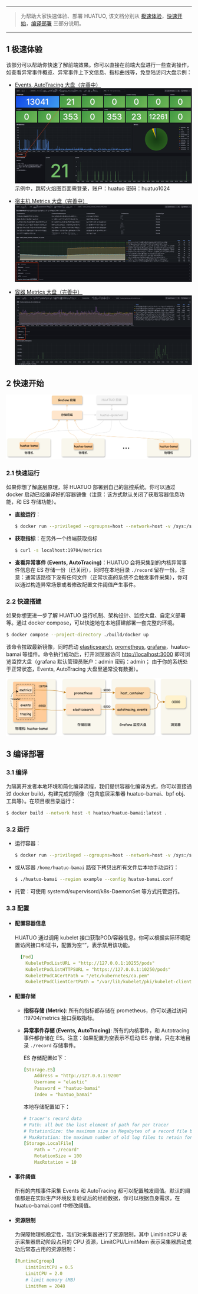 
---
> 为帮助大家快速体验、部署 HUATUO, 该文档分别从 [极速体验](#1-极速体验)，[快速开始](#2-快速开始)，[编译部署](#3-编译部署) 三部分说明。

---

## 1 极速体验

该部分可以帮助你快速了解前端效果。你可以直接在前端大盘进行一些查询操作，如查看异常事件概览、异常事件上下文信息、指标曲线等，免登陆访问大盘示例：

- [Events, AutoTracing 大盘（完善中）](http://console.huatuo.tech/public-dashboards/a6342b13a1ee4feaba0ebd0876ac6b70)
  ![autotrcing-event demo diagram​](./img/quickstart-autotrcing-event.png)
  示例中，跳转火焰图页面需登录，账户：huatuo 密码：huatuo1024

- [宿主机 Metrics 大盘（完善中）](http://console.huatuo.tech/public-dashboards/418491ef0af5491ea5ea8562494291be)
  ![metrics-host demo diagram](./img/quickstart-metrics-host.png)

- [容器 Metrics 大盘（完善中）](http://console.huatuo.tech/public-dashboards/3ecd5127881044e885d3e5ca16ce518a)
 ![metrics-container demo diagram](./img/quickstart-metrics-container.png)

## 2 快速开始

![HUATUO 组件数据流示意图](./img/quickstart-data-flow.png)

### 2.1 快速运行 
如果你想了解底层原理，将 HUATUO 部署到自己的监控系统。你可以通过 docker 启动已经编译好的容器镜像（注意：该方式默认关闭了获取容器信息功能，和 ES 存储功能）。

- **直接运行**：
    ```bash
    $ docker run --privileged --cgroupns=host --network=host -v /sys:/sys -v /proc:/proc -v /run:/run huatuo/huatuo-bamai:latest
    ```

- **获取指标**：在另外一个终端获取指标
    ```bash
    $ curl -s localhost:19704/metrics
    ```
- **查看异常事件 (Events, AutoTracing)**：HUATUO 会将采集到的内核异常事件信息在 ES 存储一份（已关闭），同时在本地目录 `./record` 留存一份。注意：通常该路径下没有任何文件（正常状态的系统不会触发事件采集），你可以通过构造异常场景或者修改配置文件阈值产生事件。

### 2.2 快速搭建
如果你想更进一步了解 HUATUO 运行机制、架构设计、监控大盘、自定义部署等。通过 docker compose，可以快速地在本地搭建部署一套完整的环境。

```bash
$ docker compose --project-directory ./build/docker up
```

该命令拉取最新镜像，同时启动 [elasticsearch](https://www.elastic.co), [prometheus](https://prometheus.io), [grafana](https://grafana.com)，huatuo-bamai 等组件。命令执行成功后，打开浏览器访问 [http://localhost:3000](http://localhost:3000) 即可浏览监控大盘（grafana 默认管理员账户：admin 密码：admin； 由于你的系统处于正常状态，Events, AutoTracing 大盘里通常没有数据）。

![HUATUO 组件之 huatuo-bamai 运行示意图](./img/quickstart-components.png)


## 3 编译部署
### 3.1 编译
为隔离开发者本地环境和简化编译流程，我们提供容器化编译方式，你可以直接通过 docker build，构建完成的镜像（包含底层采集器 huatuo-bamai、bpf obj、工具等）。在项目根目录运行：

```bash
$ docker build --network host -t huatuo/huatuo-bamai:latest .
```

### 3.2 运行
- 运行容器：
    ```bash
    $ docker run --privileged --cgroupns=host --network=host -v /sys:/sys -v /proc:/proc -v /run:/run huatuo/huatuo-bamai:latest
    ```

- 或从容器 `/home/huatuo-bamai` 路径下拷贝出所有文件后本地手动运行：
    ```bash
    $ ./huatuo-bamai --region example --config huatuo-bamai.conf
    ```
- 托管：可使用 systemd/supervisord/k8s-DaemonSet 等方式托管运行。

### 3.3 配置
- #### 配置容器信息
    HUATUO 通过调用 kubelet 接口获取POD/容器信息。你可以根据实际环境配置访问接口和证书，配置为空“”，表示禁用该功能。
    ```yml
      [Pod]
        KubeletPodListURL = "http://127.0.0.1:10255/pods"
        KubeletPodListHTTPSURL = "https://127.0.0.1:10250/pods"
        KubeletPodCACertPath = "/etc/kubernetes/ca.pem"
        KubeletPodClientCertPath = "/var/lib/kubelet/pki/kubelet-client-current.pem"
    ```

- #### 配置存储
    - **指标存储 (Metric)**: 所有的指标都存储在 prometheus，你可以通过访问 :19704/metrics 接口获取指标。 
    - **异常事件存储 (Events, AutoTracing)**: 所有的内核事件，和 Autotracing 事件都存储在 ES。注意：如果配置为空表示不启动 ES 存储，只在本地目录 `./record` 存储事件。

        ES 存储配置如下：
        ```yaml
        [Storage.ES]
            Address = "http://127.0.0.1:9200"
            Username = "elastic"
            Password = "huatuo-bamai"
            Index = "huatuo_bamai"
        ```

        本地存储配置如下：
        ```yaml
        # tracer's record data
        # Path: all but the last element of path for per tracer
        # RotationSize: the maximum size in Megabytes of a record file before it gets rotated for per subsystem
        # MaxRotation: the maximum number of old log files to retain for per subsystem
        [Storage.LocalFile]
            Path = "./record"
            RotationSize = 100
            MaxRotation = 10
        ```

- #### 事件阈值
    所有的内核事件采集 Events 和 AutoTracing 都可以配置触发阈值。默认的阈值都是在实际生产环境反复验证后的经验数据，你可以根据自身需求，在 huatuo-bamai.conf 中修改阈值。

- #### 资源限制
    为保障物理机稳定性，我们对采集器进行了资源限制，其中 LimitInitCPU 表示采集器启动阶段占用的 CPU 资源，LimitCPU/LimitMem 表示采集器启动成功后常态占用的资源限制：
    ```yaml
    [RuntimeCgroup]
        LimitInitCPU = 0.5
        LimitCPU = 2.0
        # limit memory (MB)
        LimitMem = 2048
    ```
